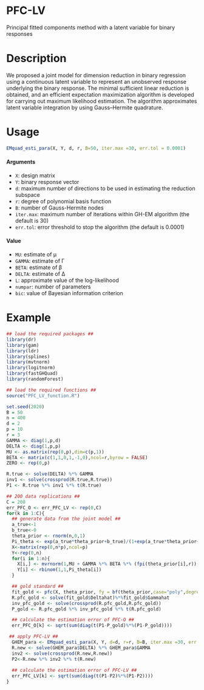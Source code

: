 # PFC-LV
Principal fitted components method with a latent variable for binary responses
# Description
We proposed a joint model for dimension reduction in binary regression using a continuous latent variable to represent an unobserved response underlying the binary response. The minimal sufficient linear reduction is obtained, and an efficient expectation maximization algorithm is developed for carrying out maximum likelihood estimation. The algorithm approximates latent variable integration by using Gauss–Hermite quadrature. 

# Usage
```R
EMquad_esti_para(X, Y, d, r, B=50, iter.max =30, err.tol = 0.0001)
```
#### Arguments
* `X`: design matrix
* `Y`: binary response vector
* `d`: maximum number of directions to be used in estimating the reduction subspace
* `r`: degree of polynomial basis function
* `B`: number of Gauss-Hermite nodes
* `iter.max`: maximum number of iterations within GH-EM algorithm (the default is 30)
* `err.tol`: error threshold to stop the algorithm (the default is 0.0001)

#### Value
* `MU`: estimate of μ
* `GAMMA`: estimate of Γ
* `BETA`: estimate of β
* `DELTA`: estimate of Δ
* `L`: approximate value of the log-likelihood
* `numpar`: number of parameters
* `bic`: value of Bayesian information criterion

# Example
```R
## load the required packages ##
library(dr) 
library(gam)
library(ldr)
library(splines)
library(mvtnorm)
library(logitnorm)
library(fastGHQuad)
library(randomForest)

## load the required functions ##
source("PFC_LV_function.R")

set.seed(2020)
B = 50
n = 400
d = 2
p = 10
r = 3
GAMMA <- diag(1,p,d)
DELTA <- diag(1,p,p)
MU <- as.matrix(rep(0,p),dim=c(p,1))
BETA <- matrix(c(1,1,0,1,-1,0),ncol=r,byrow = FALSE)
ZERO <- rep(0,p)

R.true <- solve(DELTA) %*% GAMMA
inv1 <- solve(crossprod(R.true,R.true))
P1 <- R.true %*% inv1 %*% t(R.true)

## 200 data replications ##
C = 200
err_PFC_O <- err_PFC_LV <- rep(0,C)
for(k in 1:C){
  ## generate data from the joint model ##
  a_true<-1
  b_true<-0
  theta_prior <- rnorm(n,0,1)
  Pi_theta <- exp(a_true*theta_prior+b_true)/(1+exp(a_true*theta_prior+b_true))
  X<-matrix(rep(0,n*p),ncol=p)
  Y<-rep(0,n)
  for(i in 1:n){
    X[i,] <- mvrnorm(1,MU + GAMMA %*% BETA %*% (fpi(theta_prior[i],r)),DELTA)
    Y[i] <- rbinom(1,1,Pi_theta[i])
  }

  ## gold standard ##
  fit_gold <- pfc(X, theta_prior, fy = bf(theta_prior,case="poly",degree=r), numdir=d, structure="unstr")
  R.pfc_gold <- solve(fit_gold$Deltahat)%*%fit_gold$Gammahat
  inv_pfc_gold <- solve(crossprod(R.pfc_gold,R.pfc_gold))
  P_gold <- R.pfc_gold %*% inv_pfc_gold %*% t(R.pfc_gold)

  ## calculate the estimation error of PFC-O ##
  err_PFC_O[k] <- sqrt(sum(diag(t(P1-P_gold)%*%(P1-P_gold))))

 ## apply PFC-LV ##
  GHEM_para <- EMquad_esti_para(X, Y, d=d, r=r, B=B, iter.max =30, err.tol = 0.0001)
  R.new <- solve(GHEM_para$DELTA) %*% GHEM_para$GAMMA
  inv2 <- solve(crossprod(R.new,R.new))
  P2<-R.new %*% inv2 %*% t(R.new)
  
  ## calculate the estimation error of PFC-LV ##
  err_PFC_LV[k] <- sqrt(sum(diag(t(P1-P2)%*%(P1-P2))))
}

```
